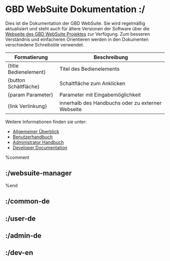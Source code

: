 # GBD WebSuite Dokumentation :/

Dies ist die Dokumentation der GBD WebSuite. Sie wird regelmäßig aktualisiert und steht auch für ältere Versionen der Software über die [Webseite des GBD WebSuite Projektes](https://gbd-websuite.de/previous_help.html) zur Verfügung. Zum besseren Verständnis und einfacheren Orientieren werden in den Dokumenten verschiedene Schreibstile verwendet.

| Formatierung          | Beschreibung                                      |
|-----------------------|---------------------------------------------------|
| {title Bedienelement} | Titel des Bedienelements                          |
| {button Schältfläche} | Schaltfläche zum Anklicken                        |
| {param Parameter}     | Parameter mit Eingabemöglichkeit                  |
| {link Verlinkung}     | innerhalb des Handbuchs oder zu externer Webseite |

Weitere Informationen finden sie unter:

- [Allgemeiner Überblick](/common-de)
- [Benutzerhandbuch](/user-de)
- [Administrator Handbuch](/admin-de)
- [Developer Documentation](/dev-en)

%comment
## :/websuite-manager 
%end
## :/common-de
## :/user-de
## :/admin-de
## :/dev-en

